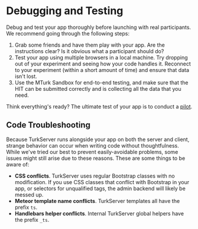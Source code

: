 # Debugging and Testing

Debug and test your app thoroughly before launching with real participants. We
recommend going through the following steps:

1. Grab some friends and have them play with your app. Are the instructions
clear? Is it obvious what a participant should do?
2. Test your app using multiple browsers in a local machine. Try dropping out of
your experiment and seeing how your code handles it. Reconnect to your
experiment (within a short amount of time) and ensure that data isn't lost.
3. Use the MTurk Sandbox for end-to-end testing, and make sure that the HIT can
be submitted correctly and is collecting all the data that you need.

Think everything's ready? The ultimate test of your app is to conduct a 
[pilot](../launching/pilot.md). 

## Code Troubleshooting

Because TurkServer runs alongside your app on both the server and client,
strange behavior can occur when writing code without thoughtfulness. While we've
tried our best to prevent easily-avoidable problems, some issues might still
arise due to these reasons. These are some things to be aware of:

- **CSS conflicts**. TurkServer uses regular Bootstrap classes with no modification. If you use CSS classes that conflict with Bootstrap in your app, or selectors for unqualified tags, the admin backend will likely be messed up.
- **Meteor template name conflicts**. TurkServer templates all have the prefix `ts`.
- **Handlebars helper conflicts**. Internal TurkServer global helpers have the prefix `_ts`.
